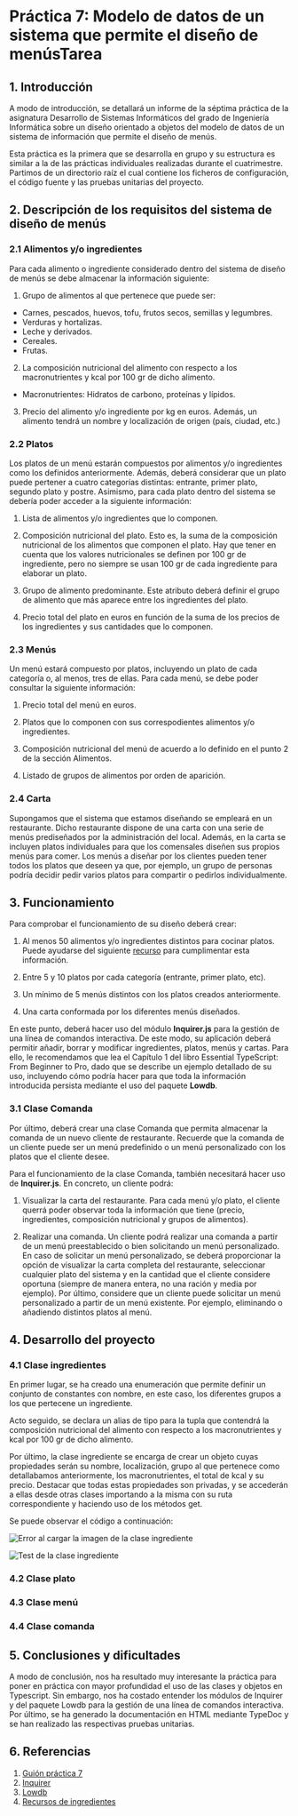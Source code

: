 # Práctica 7: Modelo de datos de un sistema que permite el diseño de menúsTarea

## 1. Introducción

A modo de introducción, se detallará un informe de la séptima práctica de la asignatura Desarrollo de Sistemas Informáticos del grado de Ingeniería Informática sobre un diseño orientado a objetos del modelo de datos de un sistema de información que permite el diseño de menús. 

Esta práctica es la primera que se desarrolla en grupo y su estructura es similar a la de las prácticas individuales realizadas durante el cuatrimestre. Partimos de un directorio raíz el cual contiene los ficheros de configuración, el código fuente y las pruebas unitarias del proyecto. 

## 2. Descripción de los requisitos del sistema de diseño de menús

### 2.1 Alimentos y/o ingredientes

Para cada alimento o ingrediente considerado dentro del sistema de diseño de menús se debe almacenar la información siguiente:
1. Grupo de alimentos al que pertenece que puede ser:
- Carnes, pescados, huevos, tofu, frutos secos, semillas y legumbres.
- Verduras y hortalizas.
- Leche y derivados.
- Cereales.
- Frutas.

2. La composición nutricional del alimento con respecto a los macronutrientes y kcal por 100 gr de dicho alimento.
- Macronutrientes: Hidratos de carbono, proteínas y lípidos.

3. Precio del alimento y/o ingrediente por kg en euros.
Además, un alimento tendrá un nombre y localización de origen (país, ciudad, etc.)

### 2.2 Platos

Los platos de un menú estarán compuestos por alimentos y/o ingredientes como los definidos anteriormente. Además, deberá considerar que un plato puede pertener a cuatro categorías distintas: entrante, primer plato, segundo plato y postre. Asimismo, para cada plato dentro del sistema se debería poder acceder a la siguiente información:
1. Lista de alimentos y/o ingredientes que lo componen.

2. Composición nutricional del plato. Esto es, la suma de la composición nutricional de los alimentos que componen el plato. Hay que tener en cuenta que los valores nutricionales se definen por 100 gr de ingrediente, pero no siempre se usan 100 gr de cada ingrediente para elaborar un plato.

3. Grupo de alimento predominante. Este atributo deberá definir el grupo de alimento que más aparece entre los ingredientes del plato.

4. Precio total del plato en euros en función de la suma de los precios de los ingredientes y sus cantidades que lo componen.

### 2.3 Menús

Un menú estará compuesto por platos, incluyendo un plato de cada categoría o, al menos, tres de ellas. Para cada menú, se debe poder consultar la siguiente información:
1. Precio total del menú en euros.

2. Platos que lo componen con sus correspodientes alimentos y/o ingredientes.

3. Composición nutricional del menú de acuerdo a lo definido en el punto 2 de la sección Alimentos.

4. Listado de grupos de alimentos por orden de aparición.

### 2.4 Carta

Supongamos que el sistema que estamos diseñando se empleará en un restaurante. Dicho restaurante dispone de una carta con una serie de menús prediseñados por la administración del local. Además, en la carta se incluyen platos individuales para que los comensales diseñen sus propios menús para comer. Los menús a diseñar por los clientes pueden tener todos los platos que deseen ya que, por ejemplo, un grupo de personas podría decidir pedir varios platos para compartir o pedirlos individualmente.

## 3. Funcionamiento

Para comprobar el funcionamiento de su diseño deberá crear:
1. Al menos 50 alimentos y/o ingredientes distintos para cocinar platos. Puede ayudarse del siguiente [recurso](https://drive.google.com/file/d/1B-jULJvgWmphWsZV1e3BG0fGL77jokSZ/view) para cumplimentar esta información.

2. Entre 5 y 10 platos por cada categoría (entrante, primer plato, etc).

3. Un mínimo de 5 menús distintos con los platos creados anteriormente.

4. Una carta conformada por los diferentes menús diseñados.

En este punto, deberá hacer uso del módulo __Inquirer.js__ para la gestión de una línea de comandos interactiva. De este modo, su aplicación deberá permitir añadir, borrar y modificar ingredientes, platos, menús y cartas. Para ello, le recomendamos que lea el Capítulo 1 del libro Essential TypeScript: From Beginner to Pro, dado que se describe un ejemplo detallado de su uso, incluyendo cómo podría hacer para que toda la información introducida persista mediante el uso del paquete __Lowdb__.

### 3.1 Clase Comanda

Por último, deberá crear una clase Comanda que permita almacenar la comanda de un nuevo cliente de restaurante. Recuerde que la comanda de un cliente puede ser un menú predefinido o un menú personalizado con los platos que el cliente desee.

Para el funcionamiento de la clase Comanda, también necesitará hacer uso de __Inquirer.js__. En concreto, un cliente podrá:
1. Visualizar la carta del restaurante. Para cada menú y/o plato, el cliente querrá poder observar toda la información que tiene (precio, ingredientes, composición nutricional y grupos de alimentos).

2. Realizar una comanda. Un cliente podrá realizar una comanda a partir de un menú preestablecido o bien solicitando un menú personalizado. En caso de solicitar un menú personalizado, se deberá proporcionar la opción de visualizar la carta completa del restaurante, seleccionar cualquier plato del sistema y en la cantidad que el cliente considere oportuna (siempre de manera entera, no una ración y media por ejemplo). Por último, considere que un cliente puede solicitar un menú personalizado a partir de un menú existente. Por ejemplo, eliminando o añadiendo distintos platos al menú.

## 4. Desarrollo del proyecto

### 4.1 Clase ingredientes

En primer lugar, se ha creado una enumeración que permite definir un conjunto de constantes con nombre, en este caso, los diferentes grupos a los que pertecene un ingrediente. 

Acto seguido, se declara un alias de tipo para la tupla que contendrá la composición nutricional del alimento con respecto a los macronutrientes y kcal por 100 gr de dicho alimento.

Por último, la clase ingrediente se encarga de crear un objeto cuyas propiedades serán su nombre, localización, grupo al que pertenece como detallabamos anteriormente, los macronutrientes, el total de kcal y su precio. Destacar que todas estas propiedades son privadas, y se accederán a ellas desde otras clases importando a la misma con su ruta correspondiente y haciendo uso de los métodos get. 

Se puede observar el código a continuación:

![Error al cargar la imagen de la clase ingrediente](https://raw.githubusercontent.com/ULL-ESIT-INF-DSI-2021/ull-esit-inf-dsi-20-21-prct07-menu-datamodel-grupo-b/master/ejercicios/images/claseIngrediente.png?token=AKMQEBM3GMVMNL7J6YHTP5DAQPXOA)

![Test de la clase ingrediente](https://raw.githubusercontent.com/ULL-ESIT-INF-DSI-2021/ull-esit-inf-dsi-20-21-prct07-menu-datamodel-grupo-b/master/ejercicios/images/testIngrediente.png?token=AKMQEBLBU63GCSH65SFUC5TAQPXRC)

### 4.2 Clase plato

### 4.3 Clase menú

### 4.4 Clase comanda

## 5. Conclusiones y dificultades

A modo de conclusión, nos ha resultado muy interesante la práctica para poner en práctica con mayor profundidad el uso de las clases y objetos en Typescript. Sin embargo, nos ha costado entender los módulos de Inquirer y del paquete Lowdb para la gestión de una línea de comandos interactiva. Por último, se ha generado la documentación en HTML mediante TypeDoc y se han realizado las respectivas pruebas unitarias. 

## 6. Referencias
1. [Guión práctica 7](https://ull-esit-inf-dsi-2021.github.io/prct07-menu-dataModel/)
2. [Inquirer](https://www.npmjs.com/package/inquirer)
3. [Lowdb](https://www.npmjs.com/package/lowdb)
4. [Recursos de ingredientes](https://drive.google.com/file/d/1B-jULJvgWmphWsZV1e3BG0fGL77jokSZ/view)